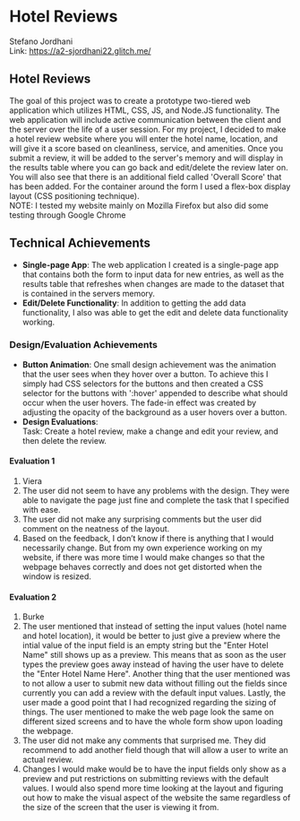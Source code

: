 Hotel Reviews  
===
Stefano Jordhani   
Link: https://a2-sjordhani22.glitch.me/
## Hotel Reviews
The goal of this project was to create a prototype two-tiered web application which utilizes HTML, CSS, JS, and Node.JS functionality. The web application will include active communication between the client and the server over the life of a user session. For my project, I decided to make a hotel review website where you will enter the hotel name, location, and will give it a score based on cleanliness, service, and amenities. Once you submit a review, it will be added to the server's memory and will display in the results table where you can go back and edit/delete the review later on. You will also see that there is an additional field called 'Overall Score' that has been added. For the container around the form I used a flex-box display layout (CSS positioning technique).  
NOTE: I tested my website mainly on Mozilla Firefox but also did some testing through Google Chrome

## Technical Achievements
- **Single-page App**: The web application I created is a single-page app that contains both the form to input data for new entries, as well as the results table that refreshes when changes are made to the dataset that is contained in the servers memory. 
- **Edit/Delete Functionality**: In addition to getting the add data functionality, I also was able to get the edit and delete data functionality working. 

### Design/Evaluation Achievements
- **Button Animation**: One small design achievement was the animation that the user sees when they hover over a button. To achieve this I simply had CSS selectors for the buttons and then created a CSS selector for the buttons with ':hover' appended to describe what should occur when the user hovers. The fade-in effect was created by adjusting the opacity of the background as a user hovers over a button. 
- **Design Evaluations**:  
Task: Create a hotel review, make a change and edit your review, and then delete the review.  
#### Evaluation 1   
1. Viera 
2. The user did not seem to have any problems with the design. They were able to navigate the page just fine and complete the task that I specified with ease. 
3. The user did not make any surprising comments but the user did comment on the neatness of the layout.
4. Based on the feedback, I don’t know if there is anything that I would necessarily change. But from my own experience working on my website, if there was more time I would make changes so that the webpage behaves correctly and does not get distorted when the window is resized.

#### Evaluation 2
1. Burke 
2. The user mentioned that instead of setting the input values (hotel name and hotel location), it would be better to just give a preview where the intial value of the input field is an empty string but the "Enter Hotel Name" still shows up as a preview. This means that as soon as the user types the preview goes away instead of having the user have to delete the "Enter Hotel Name Here". Another thing that the user mentioned was to not allow a user to submit new data without filling out the fields since currently you can add a review with the default input values. Lastly, the user made a good point that I had recognized regarding the sizing of things. The user mentioned to make the web page look the same on different sized screens and to have the whole form show upon loading the webpage. 
3. The user did not make any comments that surprised me. They did recommend to add another field though that will allow a user to write an actual review. 
4. Changes I would make would be to have the input fields only show as a preview and put restrictions on submitting reviews with the default values. I would also spend more time looking at the layout and figuring out how to make the visual aspect of the website the same regardless of the size of the screen that the user is viewing it from. 
